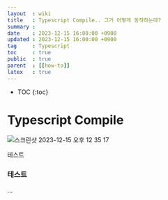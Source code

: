 ```yaml
---
layout  : wiki
title   : Typescript Compile.. 그거 어떻게 동작하는데?
summary :
date    : 2023-12-15 16:00:00 +0900
updated : 2023-12-15 16:00:00 +0900
tag     : Typescript
toc     : true
public  : true
parent  : [[how-to]]
latex   : true
---
```

* TOC
{:toc}

# Typescript Compile

![스크린샷 2023-12-15 오후 12 35 17](https://github.com/currenjin/currenjin.github.io/assets/60500649/95b91a12-3972-4669-aba5-4339e4c87493)

테스트

### 테스트

...